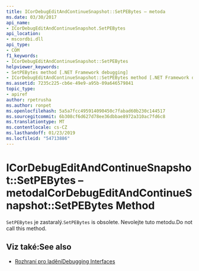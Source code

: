 ```yaml
---
title: ICorDebugEditAndContinueSnapshot::SetPEBytes – metoda
ms.date: 03/30/2017
api_name:
- ICorDebugEditAndContinueSnapshot.SetPEBytes
api_location:
- mscordbi.dll
api_type:
- COM
f1_keywords:
- ICorDebugEditAndContinueSnapshot::SetPEBytes
helpviewer_keywords:
- SetPEBytes method [.NET Framework debugging]
- ICorDebugEditAndContinueSnapshot::SetPEBytes method [.NET Framework debugging]
ms.assetid: 7235c225-cb6e-49e9-a95b-09a646579841
topic_type:
- apiref
author: rpetrusha
ms.author: ronpet
ms.openlocfilehash: 5a5a7fcc495914090450c7fabad60b230c144517
ms.sourcegitcommit: 6b308cf6d627d78ee36dbbae8972a310ac7fd6c8
ms.translationtype: MT
ms.contentlocale: cs-CZ
ms.lasthandoff: 01/23/2019
ms.locfileid: "54713886"
---
```

# <a name="icordebugeditandcontinuesnapshotsetpebytes-method"></a><span data-ttu-id="33f44-102">ICorDebugEditAndContinueSnapshot::SetPEBytes – metoda</span><span class="sxs-lookup"><span data-stu-id="33f44-102">ICorDebugEditAndContinueSnapshot::SetPEBytes Method</span></span>
<span data-ttu-id="33f44-103">`SetPEBytes` je zastaralý.</span><span class="sxs-lookup"><span data-stu-id="33f44-103">`SetPEBytes` is obsolete.</span></span> <span data-ttu-id="33f44-104">Nevolejte tuto metodu.</span><span class="sxs-lookup"><span data-stu-id="33f44-104">Do not call this method.</span></span>  
  
## <a name="see-also"></a><span data-ttu-id="33f44-105">Viz také:</span><span class="sxs-lookup"><span data-stu-id="33f44-105">See also</span></span>
- [<span data-ttu-id="33f44-106">Rozhraní pro ladění</span><span class="sxs-lookup"><span data-stu-id="33f44-106">Debugging Interfaces</span></span>](../../../../docs/framework/unmanaged-api/debugging/debugging-interfaces.md)
